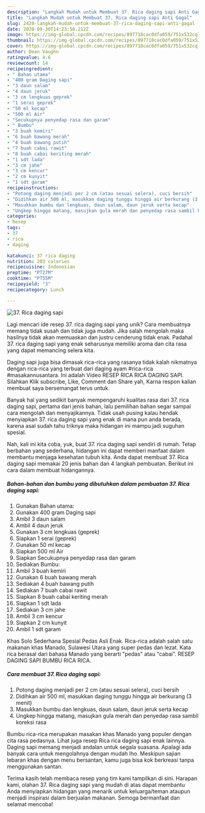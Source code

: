 ```yaml
---
description: "Langkah Mudah untuk Membuat 37. Rica daging sapi Anti Gagal"
title: "Langkah Mudah untuk Membuat 37. Rica daging sapi Anti Gagal"
slug: 2420-langkah-mudah-untuk-membuat-37-rica-daging-sapi-anti-gagal
date: 2020-09-30T14:23:58.212Z
image: https://img-global.cpcdn.com/recipes/897718cac0dfa059/751x532cq70/37-rica-daging-sapi-foto-resep-utama.jpg
thumbnail: https://img-global.cpcdn.com/recipes/897718cac0dfa059/751x532cq70/37-rica-daging-sapi-foto-resep-utama.jpg
cover: https://img-global.cpcdn.com/recipes/897718cac0dfa059/751x532cq70/37-rica-daging-sapi-foto-resep-utama.jpg
author: Dean Vaughn
ratingvalue: 4.6
reviewcount: 14
recipeingredient:
- " Bahan utama"
- "400 gram Daging sapi"
- "3 daun salam"
- "4 daun jeruk"
- "3 cm lengkuas geprek"
- "1 serai geprek"
- "50 ml kecap"
- "500 ml Air"
- "Secukupnya penyedap rasa dan garam"
- " Bumbu"
- "3 buah kemiri"
- "6 buah bawang merah"
- "4 buah bawang putih"
- "7 buah cabai rawit"
- "8 buah cabai keriting merah"
- "1 sdt lada"
- "3 cm jahe"
- "3 cm kencur"
- "2 cm kunyit"
- "1 sdt garam"
recipeinstructions:
- "Potong daging menjadi per 2 cm (atau sesuai selera), cuci bersih"
- "Didihkan air 500 ml, masukkan daging tunggu hingga air berkurang (3 menit)"
- "Masukkan bumbu dan lengkuas, daun salam, daun jeruk serta kecap"
- "Ungkep hingga matang, masujkan gula merah dan penyedap rasa sambil koreksi rasa"
categories:
- Resep
tags:
- 37
- rica
- daging

katakunci: 37 rica daging 
nutrition: 203 calories
recipecuisine: Indonesian
preptime: "PT27M"
cooktime: "PT55M"
recipeyield: "3"
recipecategory: Lunch

---
```



![37. Rica daging sapi](https://img-global.cpcdn.com/recipes/897718cac0dfa059/751x532cq70/37-rica-daging-sapi-foto-resep-utama.jpg)

Lagi mencari ide resep 37. rica daging sapi yang unik? Cara membuatnya memang tidak susah dan tidak juga mudah. Jika salah mengolah maka hasilnya tidak akan memuaskan dan justru cenderung tidak enak. Padahal 37. rica daging sapi yang enak seharusnya memiliki aroma dan cita rasa yang dapat memancing selera kita.

Daging sapi juga bisa dimasak rica-rica yang rasanya tidak kalah nikmatnya dengan rica-rica yang terbuat dari daging ayam #rica-rica #masakannusantara. Ini adalah Video RESEP RICA RICA DAGING SAPI. Silahkan Klik subscribe, Like, Comment dan Share yah, Karna respon kalian membuat saya bersemangat terus untuk.

Banyak hal yang sedikit banyak mempengaruhi kualitas rasa dari 37. rica daging sapi, pertama dari jenis bahan, lalu pemilihan bahan segar sampai cara mengolah dan menyajikannya. Tidak usah pusing kalau hendak menyiapkan 37. rica daging sapi yang enak di mana pun anda berada, karena asal sudah tahu triknya maka hidangan ini mampu jadi suguhan spesial.


Nah, kali ini kita coba, yuk, buat 37. rica daging sapi sendiri di rumah. Tetap berbahan yang sederhana, hidangan ini dapat memberi manfaat dalam membantu menjaga kesehatan tubuh kita. Anda dapat membuat 37. Rica daging sapi memakai 20 jenis bahan dan 4 langkah pembuatan. Berikut ini cara dalam membuat hidangannya.

<!--inarticleads1-->

##### Bahan-bahan dan bumbu yang dibutuhkan dalam pembuatan 37. Rica daging sapi:

1. Gunakan  Bahan utama:
1. Gunakan 400 gram Daging sapi
1. Ambil 3 daun salam
1. Ambil 4 daun jeruk
1. Gunakan 3 cm lengkuas (geprek)
1. Siapkan 1 serai (geprek)
1. Gunakan 50 ml kecap
1. Siapkan 500 ml Air
1. Siapkan Secukupnya penyedap rasa dan garam
1. Sediakan  Bumbu:
1. Ambil 3 buah kemiri
1. Gunakan 6 buah bawang merah
1. Sediakan 4 buah bawang putih
1. Sediakan 7 buah cabai rawit
1. Siapkan 8 buah cabai keriting merah
1. Siapkan 1 sdt lada
1. Sediakan 3 cm jahe
1. Ambil 3 cm kencur
1. Siapkan 2 cm kunyit
1. Ambil 1 sdt garam


Khas Solo Sederhana Spesial Pedas Asli Enak. Rica-rica adalah salah satu makanan khas Manado, Sulawesi Utara yang super pedas dan lezat. Kata rica berasal dari bahasa Manado yang berarti &#34;pedas&#34; atau &#34;cabai&#34;. RESEP DAGING SAPI BUMBU RICA RICA. 

<!--inarticleads2-->

##### Cara membuat 37. Rica daging sapi:

1. Potong daging menjadi per 2 cm (atau sesuai selera), cuci bersih
1. Didihkan air 500 ml, masukkan daging tunggu hingga air berkurang (3 menit)
1. Masukkan bumbu dan lengkuas, daun salam, daun jeruk serta kecap
1. Ungkep hingga matang, masujkan gula merah dan penyedap rasa sambil koreksi rasa


Bumbu rica-rica merupakan masakan khas Manado yang populer dengan cita rasa pedasnya. Lihat juga resep Rica rica daging sapi enak lainnya. Daging sapi memang menjadi andalan untuk segala suasana. Apalagi ada banyak cara untuk mengolahnya dengan mudah lho. Meskipun sajian lebaran khas dengan menu bersantan, kamu juga bisa kok berkreasi tanpa menggunakan santan. 

Terima kasih telah membaca resep yang tim kami tampilkan di sini. Harapan kami, olahan 37. Rica daging sapi yang mudah di atas dapat membantu Anda menyiapkan hidangan yang menarik untuk keluarga/teman ataupun menjadi inspirasi dalam berjualan makanan. Semoga bermanfaat dan selamat mencoba!
